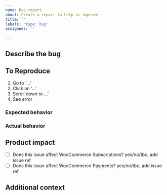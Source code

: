 ```yaml
---
name: Bug report
about: Create a report to help us improve
title: ''
labels: 'type: bug'
assignees: ''

---
```


## Describe the bug
<!-- A clear and concise description of what the bug is. Please be as descriptive as possible, and include screenshots to illustrate. -->

## To Reproduce
<!-- Describe the steps to reproduce the behavior. -->

1. Go to '…'
2. Click on '…'
3. Scroll down to …'
4. See error

### Expected behavior
<!-- A clear and concise description of what you expected to happen. -->

### Actual behavior
<!-- A clear and concise description of what actually happens. -->

## Product impact
<!-- What products does this issue affect? -->

- [ ] Does this issue affect WooCommerce Subscriptions? yes/no/tbc, add issue ref
- [ ] Does this issue affect WooCommerce Payments? yes/no/tbc, add issue ref

## Additional context
<!-- Any additional context or details you think might be helpful. -->
<!-- Ticket numbers/links, plugin versions, system statuses etc. -->

<!-- Collapse lengthy logs or status reports with a <details> tag -->
<!--
<details>
```
```
</details>
-->